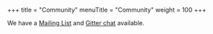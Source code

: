 +++
title = "Community"
menuTitle = "Community"
weight = 100
+++


We have a [Mailing List](https://groups.google.com/forum/#!forum/tlp-apache-cassandra-reaper-users) and [Gitter chat](https://gitter.im/thelastpickle/cassandra-reaper) available.
